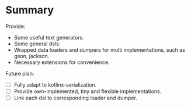 # Summary

Provide:

* Some useful text generators.
* Some general dsls.
* Wrapped data loaders and dumpers for multi implementations, such as gson, jackson. 
* Necessary extensions for convenience.

Future plan:

* [ ] Fully adapt to kotlinx-serialization.
* [ ] Provide own-implemented, tiny and flexible implementations.
* [ ] Link each dsl to corresponding loader and dumper.	
